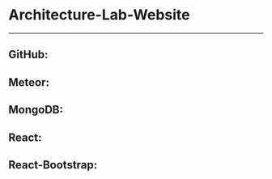 # Architecture-Lab-Website

----------------------------------
GitHub: 
----------------------------------
Meteor:
----------------------------------
MongoDB:
----------------------------------
React:
----------------------------------
React-Bootstrap:
----------------------------------
